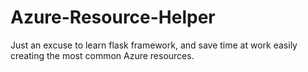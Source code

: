 # Azure-Resource-Helper
 Just an excuse to learn flask framework, and save time at work easily creating the most common Azure resources.
